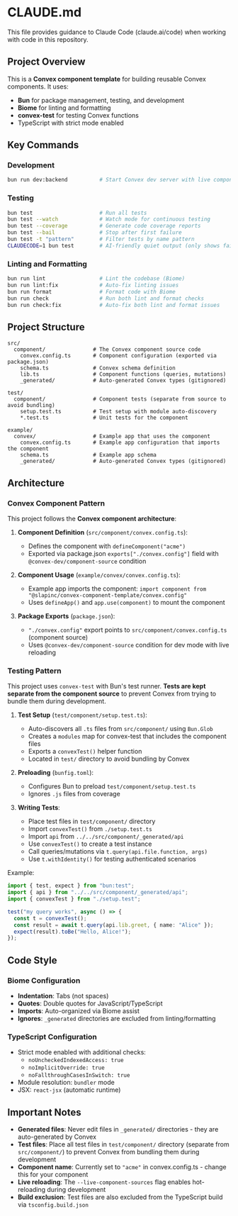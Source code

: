 # CLAUDE.md

This file provides guidance to Claude Code (claude.ai/code) when working with code in this repository.

## Project Overview

This is a **Convex component template** for building reusable Convex components. It uses:
- **Bun** for package management, testing, and development
- **Biome** for linting and formatting
- **convex-test** for testing Convex functions
- TypeScript with strict mode enabled

## Key Commands

### Development
```sh
bun run dev:backend          # Start Convex dev server with live component sources and typechecking
```

### Testing
```sh
bun test                     # Run all tests
bun test --watch             # Watch mode for continuous testing
bun test --coverage          # Generate code coverage reports
bun test --bail              # Stop after first failure
bun test -t "pattern"        # Filter tests by name pattern
CLAUDECODE=1 bun test        # AI-friendly quiet output (only shows failures)
```

### Linting and Formatting
```sh
bun run lint                 # Lint the codebase (Biome)
bun run lint:fix             # Auto-fix linting issues
bun run format               # Format code with Biome
bun run check                # Run both lint and format checks
bun run check:fix            # Auto-fix both lint and format issues
```

## Project Structure

```
src/
  component/               # The Convex component source code
    convex.config.ts       # Component configuration (exported via package.json)
    schema.ts              # Convex schema definition
    lib.ts                 # Component functions (queries, mutations)
    _generated/            # Auto-generated Convex types (gitignored)

test/
  component/               # Component tests (separate from source to avoid bundling)
    setup.test.ts          # Test setup with module auto-discovery
    *.test.ts              # Unit tests for the component

example/
  convex/                  # Example app that uses the component
    convex.config.ts       # Example app configuration that imports the component
    schema.ts              # Example app schema
    _generated/            # Auto-generated Convex types (gitignored)
```

## Architecture

### Convex Component Pattern
This project follows the **Convex component architecture**:

1. **Component Definition** (`src/component/convex.config.ts`):
   - Defines the component with `defineComponent("acme")`
   - Exported via package.json `exports["./convex.config"]` field with `@convex-dev/component-source` condition

2. **Component Usage** (`example/convex/convex.config.ts`):
   - Example app imports the component: `import component from "@slapinc/convex-component-template/convex.config"`
   - Uses `defineApp()` and `app.use(component)` to mount the component

3. **Package Exports** (`package.json`):
   - `"./convex.config"` export points to `src/component/convex.config.ts` (component source)
   - Uses `@convex-dev/component-source` condition for dev mode with live reloading

### Testing Pattern
This project uses `convex-test` with Bun's test runner. **Tests are kept separate from the component source** to prevent Convex from trying to bundle them during development.

1. **Test Setup** (`test/component/setup.test.ts`):
   - Auto-discovers all `.ts` files from `src/component/` using `Bun.Glob`
   - Creates a `modules` map for convex-test that includes the component files
   - Exports a `convexTest()` helper function
   - Located in `test/` directory to avoid bundling by Convex

2. **Preloading** (`bunfig.toml`):
   - Configures Bun to preload `test/component/setup.test.ts`
   - Ignores `.js` files from coverage

3. **Writing Tests**:
   - Place test files in `test/component/` directory
   - Import `convexTest()` from `./setup.test.ts`
   - Import `api` from `../../src/component/_generated/api`
   - Use `convexTest()` to create a test instance
   - Call queries/mutations via `t.query(api.file.function, args)`
   - Use `t.withIdentity()` for testing authenticated scenarios

Example:
```ts
import { test, expect } from "bun:test";
import { api } from "../../src/component/_generated/api";
import { convexTest } from "./setup.test";

test("my query works", async () => {
  const t = convexTest();
  const result = await t.query(api.lib.greet, { name: "Alice" });
  expect(result).toBe("Hello, Alice!");
});
```

## Code Style

### Biome Configuration
- **Indentation**: Tabs (not spaces)
- **Quotes**: Double quotes for JavaScript/TypeScript
- **Imports**: Auto-organized via Biome assist
- **Ignores**: `_generated` directories are excluded from linting/formatting

### TypeScript Configuration
- Strict mode enabled with additional checks:
  - `noUncheckedIndexedAccess: true`
  - `noImplicitOverride: true`
  - `noFallthroughCasesInSwitch: true`
- Module resolution: `bundler` mode
- JSX: `react-jsx` (automatic runtime)

## Important Notes

- **Generated files**: Never edit files in `_generated/` directories - they are auto-generated by Convex
- **Test files**: Place all test files in `test/component/` directory (separate from `src/component/`) to prevent Convex from bundling them during development
- **Component name**: Currently set to `"acme"` in convex.config.ts - change this for your component
- **Live reloading**: The `--live-component-sources` flag enables hot-reloading during development
- **Build exclusion**: Test files are also excluded from the TypeScript build via `tsconfig.build.json`
